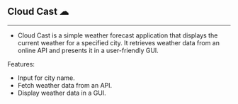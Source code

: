 
 ## Cloud Cast ☁
-----------------

- Cloud Cast is a simple weather forecast application that displays the current weather for a specified city. It retrieves weather data from an online API and presents it in a user-friendly GUI.


Features:
   - Input for city name.
   - Fetch weather data from an API.
   - Display weather data in a GUI.